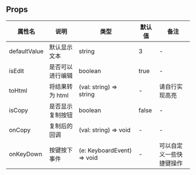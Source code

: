 
## Props

| 属性名 | 说明 | 类型 | 默认值 | 备注 |
| --- | --- | --- | --- | --- |
| defaultValue | 默认显示文本 | string | 3 | - |
| isEdit | 是否可以进行编辑 | boolean | true | - |
| toHtml | 将结果转为 html | (val: string) => string | - | 请自行实现高亮 |
| isCopy | 是否显示复制按钮 | boolean | false | - |
| onCopy | 复制后的回调 | (val: string) => void | - | - |
| onKeyDown | 按键按下事件 | (e: KeyboardEvent) => void | - | 可以自定义一些快捷键操作 |
